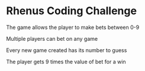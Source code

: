
# Rhenus Coding Challenge

The game allows the player to make bets between 0-9 

Multiple players can bet on any game

Every new game created has its number to guess

The player gets 9 times the value of bet for a win
